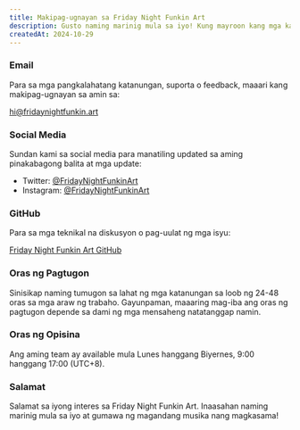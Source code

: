 ```yaml
---
title: Makipag-ugnayan sa Friday Night Funkin Art
description: Gusto naming marinig mula sa iyo! Kung mayroon kang mga katanungan, feedback o gusto lang bumati, huwag mag-atubiling makipag-ugnayan sa amin gamit ang alinman sa mga paraan sa ibaba.
createdAt: 2024-10-29
---
```


### Email

Para sa mga pangkalahatang katanungan, suporta o feedback, maaari kang makipag-ugnayan sa amin sa:

[hi@fridaynightfunkin.art](mailto:hi@fridaynightfunkin.art)

### Social Media

Sundan kami sa social media para manatiling updated sa aming pinakabagong balita at mga update:

- Twitter: [@FridayNightFunkinArt](https://twitter.com/friday-night-funkin-art)
- Instagram: [@FridayNightFunkinArt](https://instagram.com/friday-night-funkin-art)

### GitHub

Para sa mga teknikal na diskusyon o pag-uulat ng mga isyu:

[Friday Night Funkin Art GitHub](https://github.com/ZissyW/friday-night-funkin-blog)

### Oras ng Pagtugon

Sinisikap naming tumugon sa lahat ng mga katanungan sa loob ng 24-48 oras sa mga araw ng trabaho. Gayunpaman, maaaring mag-iba ang oras ng pagtugon depende sa dami ng mga mensaheng natatanggap namin.

### Oras ng Opisina

Ang aming team ay available mula Lunes hanggang Biyernes, 9:00 hanggang 17:00 (UTC+8).

### Salamat

Salamat sa iyong interes sa Friday Night Funkin Art. Inaasahan naming marinig mula sa iyo at gumawa ng magandang musika nang magkasama! 